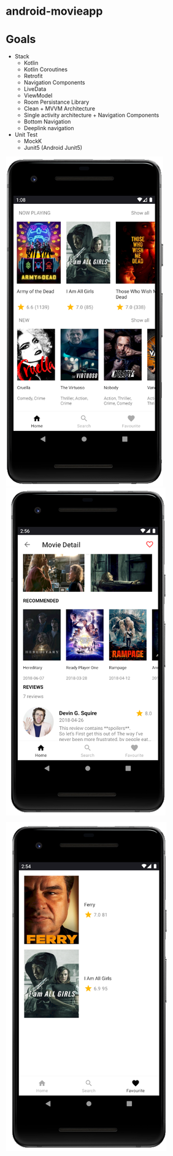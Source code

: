 # android-movieapp

# Goals
* Stack
    * Kotlin
    * Kotlin Coroutines
    * Retrofit
    * Navigation Components
    * LiveData
    * ViewModel
    * Room Persistance Library
    * Clean + MVVM Architecture
    * Single activity architecture + Navigation Components
    * Bottom Navigation
    * Deeplink navigation
* Unit Test
    * MockK
    * Junit5 (Android Junit5)


<img src="https://github.com/adrianhartanto004/android-movieapp/blob/main/screenshot/movieapp-1.PNG"><img src="https://github.com/adrianhartanto004/android-movieapp/blob/main/screenshot/movieapp-2.PNG">

<img src="https://github.com/adrianhartanto004/android-movieapp/blob/main/screenshot/movieapp-3.PNG">